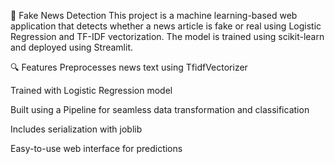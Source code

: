 📰 Fake News Detection
This project is a machine learning-based web application that detects whether a news article is fake or real using Logistic Regression and TF-IDF vectorization. The model is trained using scikit-learn and deployed using Streamlit.

🔍 Features
Preprocesses news text using TfidfVectorizer

Trained with Logistic Regression model

Built using a Pipeline for seamless data transformation and classification

Includes serialization with joblib

Easy-to-use web interface for predictions
